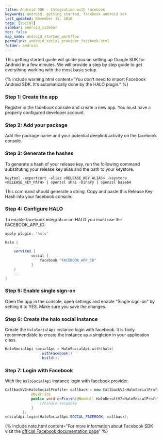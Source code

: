 ```yaml
---
title: Android SDK - Integration with Facebook
keywords: android, getting started, facebook android sdk
last_updated: November 15, 2016
tags: [social]
sidebar: android_sidebar
toc: false
map_name: android_started_workflow
permalink: android_social_provider_facebook.html
folder: android
---
```



This getting started guide will guide you on setting up Google  SDK for Android in a few minutes. We will provide a step by step guide to get everything working with the most basic setup.

{% include warning.html content="You don't need to import Facebook Android SDK. It's automatically done by the HALO plugin." %}

### Step 1: Create the app 

Register in the facebook console and create a new app. You must have a properly configured developer account.

### Step 2: Add your package 

Add the package name and your potential deeplink activity on the facebook console.

### Step 3: Generate the hashes

To generate a hash of your release key, run the following command substituting your release key alias and the path to your keystore.

```
keytool -exportcert -alias <RELEASE_KEY_ALIAS> -keystore <RELEASE_KEY_PATH> | openssl sha1 -binary | openssl base64
```
This command should generate a string. Copy and paste this Release Key Hash into your facebook console.

### Step 4: Configure HALO

To enable facebook integration on HALO you must use the FACEBOOK_APP_ID: 

```groovy
apply plugin: 'halo'

halo {
    ...
    services {
            social {
                facebook "FACEBOOK_APP_ID"
            }
    }
    ...
}
```


### Step 5: Enable single sign-on

Open the app in the console, open settings and enable "Single sign-on" by setting it to YES. Make sure you save the changes.

### Step 6: Create the halo social instance 

Create the ```HaloSocialApi``` instance  login with facebook. It is fairly recommendable to create the instance as a singleton in your application class.

```java
HaloSocialApi socialApi = HaloSocialApi.with(halo)
                .withFacebook()
                .build();
```

### Step 7: Login with Facebook

With the ```HaloSocialApi``` instance login with facebook provider.

```java
CallbackV2<HaloSocialProfile> callback = new CallbackV2<HaloSocialProfile>() {
          	@Override
            public void onFinish(@NonNull HaloResultV2<HaloSocialProfile> result) {
             	//handle response
            }
        };
socialApi.login(HaloSocialApi.SOCIAL_FACEBOOK, callback);
```


{% include note.html content="For more information about Facebook SDK visit the [official Facebook documentation page](https://developers.facebook.com/docs/facebook-login/android)" %}

